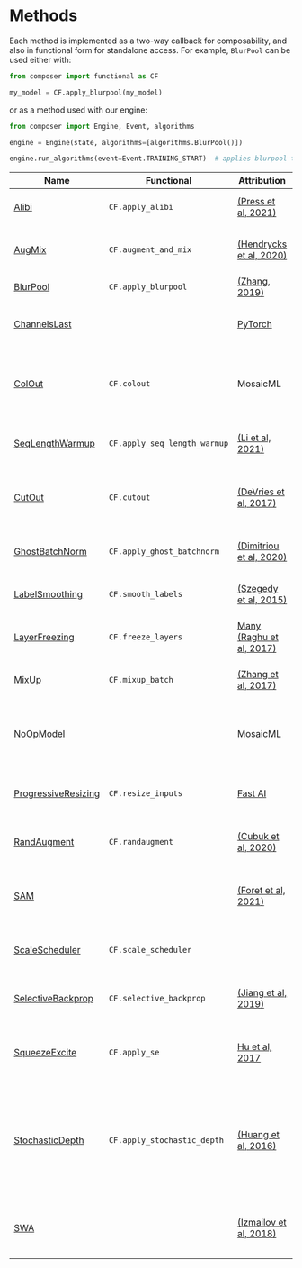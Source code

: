 # Methods

Each method is implemented as a two-way callback for composability, and also in functional form for standalone access. For example, `BlurPool` can be used either with:

```python
from composer import functional as CF

my_model = CF.apply_blurpool(my_model)
```

or as a method used with our engine:

```python
from composer import Engine, Event, algorithms

engine = Engine(state, algorithms=[algorithms.BlurPool()])

engine.run_algorithms(event=Event.TRAINING_START)  # applies blurpool to state.model
```
<!--- Table Start (below is auto generated) -->
Name|Functional|Attribution|tl;dr|Card
----|----------|-----------|-----|----
[Alibi](https://github.com/mosaicml/composer/tree/dev/composer/algorithms/alibi)|`CF.apply_alibi`|[(Press et al, 2021)](https://arxiv.org/abs/2108.12409v1)|Replace attention with AliBi|
[AugMix](https://github.com/mosaicml/composer/tree/dev/composer/algorithms/augmix)|`CF.augment_and_mix`|[(Hendrycks et al, 2020)](http://arxiv.org/abs/1912.02781)|Image-perserving data augmentations|
[BlurPool](https://github.com/mosaicml/composer/tree/dev/composer/algorithms/blurpool)|`CF.apply_blurpool`|[(Zhang, 2019)](https://arxiv.org/abs/1904.11486)||
[ChannelsLast](https://github.com/mosaicml/composer/tree/dev/composer/algorithms/channels_last)||[PyTorch](https://pytorch.org/tutorials/intermediate/memory_format_tutorial.html)|Uses channels last memory format (NHWC)|
[ColOut](https://github.com/mosaicml/composer/tree/dev/composer/algorithms/colout)|`CF.colout`|MosaicML|Removes columns and rows from the image for augmentation and efficiency.|
[SeqLengthWarmup](https://github.com/mosaicml/composer/tree/dev/composer/algorithms/seq_length_warmup)|`CF.apply_seq_length_warmup`|[(Li et al, 2021)](https://arxiv.org/abs/2108.06084)|Progressively increase sequence length.|
[CutOut](https://github.com/mosaicml/composer/tree/dev/composer/algorithms/cutout)|`CF.cutout`|[(DeVries et al, 2017)](https://arxiv.org/abs/1708.04552)|Randomly erases rectangular blocks from the image.|
[GhostBatchNorm](https://github.com/mosaicml/composer/tree/dev/composer/algorithms/ghost_batchnorm)|`CF.apply_ghost_batchnorm`|[(Dimitriou et al, 2020)](https://arxiv.org/abs/2007.08554)|Use smaller samples to compute batchnorm|
[LabelSmoothing](https://github.com/mosaicml/composer/tree/dev/composer/algorithms/label_smoothing)|`CF.smooth_labels`|[(Szegedy et al, 2015)](https://arxiv.org/abs/1512.00567)|Smooths the labels with a uniform prior|
[LayerFreezing](https://github.com/mosaicml/composer/tree/dev/composer/algorithms/layer_freezing)|`CF.freeze_layers`|[Many (Raghu et al, 2017)](https://arxiv.org/abs/1706.05806)|Progressively freezes layers during training.|
[MixUp](https://github.com/mosaicml/composer/tree/dev/composer/algorithms/mixup)|`CF.mixup_batch`|[(Zhang et al, 2017)](https://arxiv.org/abs/1710.09412)|Blends pairs of examples and labels|
[NoOpModel](https://github.com/mosaicml/composer/tree/dev/composer/algorithms/no_op_model)||MosaicML|Replaces the model with a dummy model. Used for dataloader profiling.|
[ProgressiveResizing](https://github.com/mosaicml/composer/tree/dev/composer/algorithms/progressive_resizing)|`CF.resize_inputs`|[Fast AI](https://github.com/fastai/fastbook/blob/780b76bef3127ce5b64f8230fce60e915a7e0735/07_sizing_and_tta.ipynb)|Increases the input image size during training|
[RandAugment](https://github.com/mosaicml/composer/tree/dev/composer/algorithms/randaugment)|`CF.randaugment`|[(Cubuk et al, 2020)](https://openaccess.thecvf.com/content_CVPRW_2020/html/w40/Cubuk_Randaugment_Practical_Automated_Data_Augmentation_With_a_Reduced_Search_Space_CVPRW_2020_paper.html)|Applies a series of random augmentations|
[SAM](https://github.com/mosaicml/composer/tree/dev/composer/algorithms/sam)||[(Foret et al, 2021)](https://arxiv.org/abs/2010.01412)|SAM optimizer measures sharpness of optimization space|
[ScaleScheduler](https://github.com/mosaicml/composer/tree/dev/composer/algorithms/scale_schedule)|`CF.scale_scheduler`||Scales the learning schedule by a factor|
[SelectiveBackprop](https://github.com/mosaicml/composer/tree/dev/composer/algorithms/selective_backprop)|`CF.selective_backprop`|[(Jiang et al, 2019)](https://arxiv.org/abs/1910.00762)|Drops examples with small loss contributions.|
[SqueezeExcite](https://github.com/mosaicml/composer/tree/dev/composer/algorithms/squeeze_excite)|`CF.apply_se`|[Hu et al, 2017](https://arxiv.org/abs/1709.01507)|Replaces eligible layers with Squeeze-Excite layers|
[StochasticDepth](https://github.com/mosaicml/composer/tree/dev/composer/algorithms/stochastic_depth)|`CF.apply_stochastic_depth`|[(Huang et al, 2016)](https://arxiv.org/abs/1603.09382)|Replaces a specified layer with a stochastic verion that randomly drops the layer or samples during training|
[SWA](https://github.com/mosaicml/composer/tree/dev/composer/algorithms/swa)||[(Izmailov et al, 2018)](https://arxiv.org/abs/1803.05407)|Computes running average of model weights.|
<!--- Table End -->


